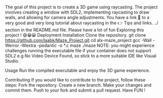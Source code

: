 
The goal of this project is to create a 3D game using raycasting. The project involves creating a window with SDL2, implementing raycasting to draw walls, and allowing for camera angle adjustments.
You have a link 🔗 to a very good and very long tutorial about raycasting in the 👉 Tips and links. ../ section in the README.md file.
Please have a lot of fun Exploring this project ! 😄😁😀
Deployment
Installation Clone the repository.
git clone https://github.com/laabk/Maze_Project.git
cd alx-maze_project
gcc -Wall -Werror -Wextra -pedantic -o *.c maze
./maze
NOTE: you might experience challenges running the executable file if your container does not support SDL2 e.g No Video Device Found, so stick to a more suitable IDE like Visual Studio.

Usage
Run the compiled executable and enjoy the 3D game experience.

Contributing
If you would like to contribute to the project, follow these steps: Fork the repository. Create a new branch. Make your changes and commit them. Push to your fork and submit a pull request. Have FUN !

